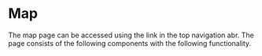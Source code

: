 # Map
<!-- This section will be the manual regarding the map page and then the tabs within the map page -->

The map page can be accessed using the link in the top navigation abr. The page consists of the following components with the following functionality.
